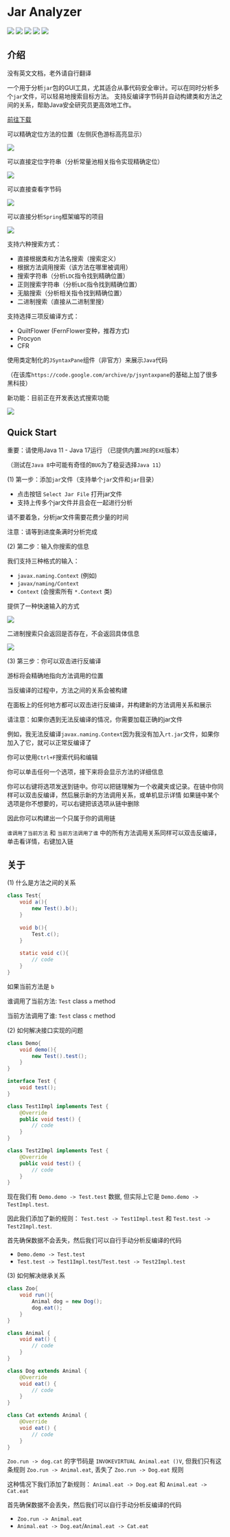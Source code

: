 # Jar Analyzer
![](https://img.shields.io/badge/build-passing-brightgreen)
![](https://img.shields.io/badge/build-Java%2011-orange)
![](https://img.shields.io/github/downloads/4ra1n/jar-analyzer/total)
![](https://img.shields.io/github/v/release/4ra1n/jar-analyzer)
![](https://img.shields.io/badge/Java%20Code%20Lines-3805-orange)

## 介绍

没有英文文档，老外请自行翻译

一个用于分析`jar`包的GUI工具，尤其适合从事代码安全审计。可以在同时分析多个`jar`文件，可以轻易地搜索目标方法。
支持反编译字节码并自动构建类和方法之间的关系，帮助Java安全研究员更高效地工作。

[前往下载](https://github.com/4ra1n/jar-analyzer/releases/latest)

可以精确定位方法的位置（左侧灰色游标高亮显示）

![](img/001.png)

可以直接定位字符串（分析常量池相关指令实现精确定位）

![](img/003.png)

可以直接查看字节码

![](img/002.png)

可以直接分析`Spring`框架编写的项目

![](img/005.png)

支持六种搜索方式：
- 直接根据类和方法名搜索（搜索定义）
- 根据方法调用搜索（该方法在哪里被调用）
- 搜索字符串（分析`LDC`指令找到精确位置）
- 正则搜索字符串（分析`LDC`指令找到精确位置）
- 无脑搜索（分析相关指令找到精确位置）
- 二进制搜索（直接从二进制里搜）

支持选择三项反编译方式：
- QuiltFlower (FernFlower变种，推荐方式)
- Procyon
- CFR

使用类定制化的`JSyntaxPane`组件（非官方）来展示`Java`代码

（在该库`https://code.google.com/archive/p/jsyntaxpane`的基础上加了很多黑科技）

新功能：目前正在开发表达式搜索功能

![](img/007.png)

## Quick Start

重要：请使用Java 11 - Java 17运行 （已提供内置`JRE`的`EXE`版本）

（测试在`Java 8`中可能有奇怪的`BUG`为了稳妥选择`Java 11`）

(1) 第一步：添加`jar`文件（支持单个`jar`文件和`jar`目录）
- 点击按钮 `Select Jar File` 打开jar文件
- 支持上传多个jar文件并且会在一起进行分析

请不要着急，分析jar文件需要花费少量的时间

注意：请等到进度条满时分析完成

(2) 第二步：输入你搜索的信息

我们支持三种格式的输入：
- `javax.naming.Context` (例如)
- `javax/naming/Context`
- `Context` (会搜索所有 `*.Context` 类)

提供了一种快速输入的方式

![](img/006.png)

二进制搜索只会返回是否存在，不会返回具体信息

![](img/004.png)

(3) 第三步：你可以双击进行反编译

游标将会精确地指向方法调用的位置

当反编译的过程中，方法之间的关系会被构建

在面板上的任何地方都可以双击进行反编译，并构建新的方法调用关系和展示

请注意：如果你遇到无法反编译的情况，你需要加载正确的jar文件

例如，我无法反编译`javax.naming.Context`因为我没有加入`rt.jar`文件，如果你加入了它，就可以正常反编译了

你可以使用`Ctrl+F`搜索代码和编辑

你可以单击任何一个选项，接下来将会显示方法的详细信息

你可以右键将选项发送到链中。你可以把链理解为一个收藏夹或记录。在链中你同样可以双击反编译，然后展示新的方法调用关系，或单机显示详情
如果链中某个选项是你不想要的，可以右键把该选项从链中删除

因此你可以构建出一个只属于你的调用链

`谁调用了当前方法` 和 `当前方法调用了谁` 中的所有方法调用关系同样可以双击反编译，单击看详情，右键加入链

## 关于

(1) 什么是方法之间的关系

```java
class Test{
    void a(){
        new Test().b();
    }
    
    void b(){
        Test.c();
    }
    
    static void c(){
        // code
    }
}
```

如果当前方法是 `b`

谁调用了当前方法: `Test` class `a` method

当前方法调用了谁: `Test` class `c` method

(2) 如何解决接口实现的问题

```java
class Demo{
    void demo(){
        new Test().test();
    }
}

interface Test {
    void test();
}

class Test1Impl implements Test {
    @Override
    public void test() {
        // code
    }
}

class Test2Impl implements Test {
    @Override
    public void test() {
        // code
    }
}
```

现在我们有 `Demo.demo -> Test.test` 数据, 但实际上它是 `Demo.demo -> TestImpl.test`.

因此我们添加了新的规则： `Test.test -> Test1Impl.test` 和 `Test.test -> Test2Impl.test`.

首先确保数据不会丢失，然后我们可以自行手动分析反编译的代码
- `Demo.demo -> Test.test`
- `Test.test -> Test1Impl.test`/`Test.test -> Test2Impl.test`

(3) 如何解决继承关系

```java
class Zoo{
    void run(){
        Animal dog = new Dog();
        dog.eat();
    }
}

class Animal {
    void eat() {
        // code
    }
}

class Dog extends Animal {
    @Override
    void eat() {
        // code
    }
}

class Cat extends Animal {
    @Override
    void eat() {
        // code
    }
}
```
`Zoo.run -> dog.cat` 的字节码是 `INVOKEVIRTUAL Animal.eat ()V`, 但我们只有这条规则 `Zoo.run -> Animal.eat`, 丢失了 `Zoo.run -> Dog.eat` 规则

这种情况下我们添加了新规则： `Animal.eat -> Dog.eat` 和 `Animal.eat -> Cat.eat`

首先确保数据不会丢失，然后我们可以自行手动分析反编译的代码
- `Zoo.run -> Animal.eat`
- `Animal.eat -> Dog.eat`/`Animal.eat -> Cat.eat`
